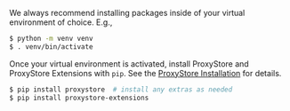 We always recommend installing packages inside of your virtual environment of choice.
E.g.,
```bash
$ python -m venv venv
$ . venv/bin/activate
```

Once your virtual environment is activated, install ProxyStore and ProxyStore
Extensions with `pip`.
See the [ProxyStore Installation](https://docs.proxystore.dev/main/installation)
for details.
```bash
$ pip install proxystore  # install any extras as needed
$ pip install proxystore-extensions
```
